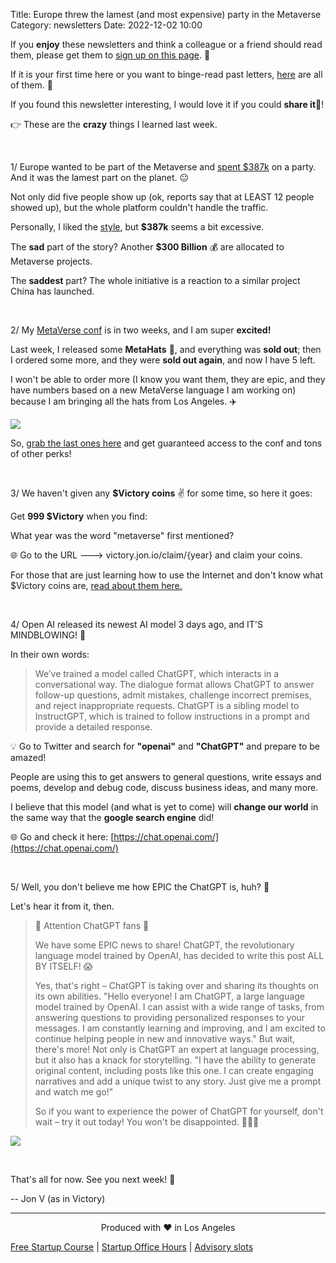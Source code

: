 Title: Europe threw the lamest (and most expensive) party in the Metaverse
Category: newsletters
Date: 2022-12-02 10:00

If you **enjoy** these newsletters and think a colleague or a friend should read them, please get them to [sign up on this page](https://jon.io/). 📝

If it is your first time here or you want to binge-read past letters, [here](https://jon.io/category/newsletters) are all of them. 📰

If you found this newsletter interesting, I would love it if you could **share it**🔗!

👉 These are the **crazy** things I learned last week.

<br>

1/ Europe wanted to be part of the Metaverse and [spent $387k](https://www.politico.eu/article/eu-threw-e387k-meta-gala-nobody-came-big-tech/) on a party. And it was the lamest part on the planet. 😐

Not only did five people show up (ok, reports say that at LEAST 12 people showed up), but the whole platform couldn't handle the traffic.

Personally, I liked the [style](https://twitter.com/EU_Partnerships/status/1580591048593911808), but **$387k** seems a bit excessive.

The **sad** part of the story? Another **$300 Billion** 💰 are allocated to Metaverse projects.

The **saddest** part? The whole initiative is a reaction to a similar project China has launched.

<br>

2/ My [MetaVerse conf](https://jon.io/metaverse2022) is in two weeks, and I am super **excited!**

Last week, I released some **MetaHats** 🧢, and everything was **sold out**; then I ordered some more, and they were **sold out again**, and now I have 5 left.

I won't be able to order more (I know you want them, they are epic, and they have numbers based on a new MetaVerse language I am working on) because I am bringing all the hats from Los Angeles. ✈️

![](https://sendfoxprod.b-cdn.net/media/BnZEyvIQ9TgMDNMPCm9RBFXaYXc3JzzHHrzoTPN816325)

So, [grab the last ones here](https://bit.ly/3XB2KWG) and get guaranteed access to the conf and tons of other perks!

<br>

3/ We haven't given any **$Victory coins** ✌️ for some time, so here it goes:

Get **999 $Victory** when you find:

What year was the word "metaverse" first mentioned?

🌐 Go to the URL ---> victory.jon.io/claim/{year} and claim your coins.

For those that are just learning how to use the Internet and don't know what $Victory coins are, [read about them here.](https://victory.jon.io/)
  
<br>
 
4/ Open AI released its newest AI model 3 days ago, and IT'S MINDBLOWING! 🤯

In their own words:

> We’ve trained a model called ChatGPT, which interacts in a conversational way. The dialogue format allows ChatGPT to answer follow-up questions, admit mistakes, challenge incorrect premises, and reject inappropriate requests. ChatGPT is a sibling model to InstructGPT, which is trained to follow instructions in a prompt and provide a detailed response.

💡 Go to Twitter and search for **"openai"** and **"ChatGPT"** and prepare to be amazed!

People are using this to get answers to general questions, write essays and poems, develop and debug code, discuss business ideas, and many more.

I believe that this model (and what is yet to come) will **change our world** in the same way that the **google search engine** did!

🌐 Go and check it here: [https://chat.openai.com/](https://chat.openai.com/)
  
<br>

5/ Well, you don't believe me how EPIC the ChatGPT is, huh? 💯

Let's hear it from it, then.

> 🚨 Attention ChatGPT fans 🚨
>
> We have some EPIC news to share! ChatGPT, the revolutionary language model trained by OpenAI, has decided to write this post ALL BY ITSELF! 😱
> 
> Yes, that's right – ChatGPT is taking over and sharing its thoughts on its own abilities.
"Hello everyone! I am ChatGPT, a large language model trained by OpenAI. I can assist with a wide range of tasks, from answering questions to providing personalized responses to your messages. I am constantly learning and improving, and I am excited to continue helping people in new and innovative ways."
But wait, there's more! Not only is ChatGPT an expert at language processing, but it also has a knack for storytelling. "I have the ability to generate original content, including posts like this one. I can create engaging narratives and add a unique twist to any story. Just give me a prompt and watch me go!"
>
> So if you want to experience the power of ChatGPT for yourself, don't wait – try it out today! You won't be disappointed. 🤖😎🤖

![](https://sendfoxprod.b-cdn.net/media/Ts4kujHJrdUzqWJrmdE1sooJYc5B8w11kzISCdYe16325)

<br>

That's all for now. See you next week! 🚀

-- Jon V (as in Victory)

---

<div align="center">
  Produced with ❤️ in Los Angeles
</div>

[Free Startup Course](https://jon.io/pages/built-to-fail) | [Startup Office Hours](https://jon.io/startup-office-hours) | [Advisory slots](https://jon.io/advisory)
